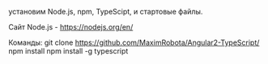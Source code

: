 установим Node.js, npm, TypeScipt, и стартовые файлы.


Сайт Node.js - https://nodejs.org/en/

Команды:
git clone https://github.com/MaximRobota/Angular2-TypeScript/
npm install
npm install -g typescript

